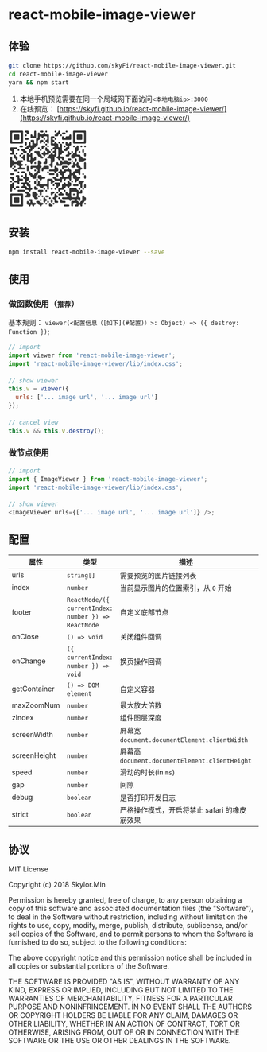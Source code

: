 # react-mobile-image-viewer

## 体验

```bash
git clone https://github.com/skyFi/react-mobile-image-viewer.git
cd react-mobile-image-viewer
yarn && npm start
```

1. 本地手机预览需要在同一个局域网下面访问`<本地电脑ip>:3000`
2. 在线预览： [https://skyfi.github.io/react-mobile-image-viewer/](https://skyfi.github.io/react-mobile-image-viewer/)

![](https://github.com/skyFi/react-mobile-image-viewer/raw/master/react-mobile-image-viewer__qrcode.png)

## 安装

```bash
npm install react-mobile-image-viewer --save
```

## 使用

### 做函数使用（`推荐`）

基本规则： `viewer(<配置信息（[如下](#配置)）>: Object) => ({ destroy: Function })`;

```javascript
// import
import viewer from 'react-mobile-image-viewer';
import 'react-mobile-image-viewer/lib/index.css';

// show viewer
this.v = viewer({
  urls: ['... image url', '... image url']
});

// cancel view
this.v && this.v.destroy();
```

### 做节点使用

```javascript
// import
import { ImageViewer } from 'react-mobile-image-viewer';
import 'react-mobile-image-viewer/lib/index.css';

// show viewer
<ImageViewer urls={['... image url', '... image url']} />;
```

## 配置

| 属性         | 类型                                                | 描述                                           | 默认值                |
| ------------ | --------------------------------------------------- | ---------------------------------------------- | --------------------- |
| urls         | `string[]`                                          | 需要预览的图片链接列表                         | `[]`                  |
| index        | `number`                                            | 当前显示图片的位置索引，从 `0` 开始            | `0`                   |
| footer       | `ReactNode/({ currentIndex: number }) => ReactNode` | 自定义底部节点                                 | `null`                |
| onClose      | `() => void`                                        | 关闭组件回调                                   | `() => {}`            |
| onChange     | `({ currentIndex: number }) => void`                | 换页操作回调                                   | `() => {}`            |
| getContainer | `() => DOM element`                                 | 自定义容器                                     | `() => document.body` |
| maxZoomNum   | `number`                                            | 最大放大倍数                                   | `5`                   |
| zIndex       | `number`                                            | 组件图层深度                                   | `100`                 |
| screenWidth  | `number`                                            | 屏幕宽 `document.documentElement.clientWidth`  | `undefined`           |
| screenHeight | `number`                                            | 屏幕高 `document.documentElement.clientHeight` | `undefined`           |
| speed        | `number`                                            | 滑动的时长(in `ms`)                            | `300`                 |
| gap          | `number`                                            | 间隙                                           | `10`                  |
| debug        | `boolean`                                           | 是否打印开发日志                               | `false`               |
| strict       | `boolean`                                           | 严格操作模式，开启将禁止 safari 的橡皮筋效果   | `true`                |

## 协议

MIT License

Copyright (c) 2018 Skylor.Min

Permission is hereby granted, free of charge, to any person obtaining a copy
of this software and associated documentation files (the "Software"), to deal
in the Software without restriction, including without limitation the rights
to use, copy, modify, merge, publish, distribute, sublicense, and/or sell
copies of the Software, and to permit persons to whom the Software is
furnished to do so, subject to the following conditions:

The above copyright notice and this permission notice shall be included in all
copies or substantial portions of the Software.

THE SOFTWARE IS PROVIDED "AS IS", WITHOUT WARRANTY OF ANY KIND, EXPRESS OR
IMPLIED, INCLUDING BUT NOT LIMITED TO THE WARRANTIES OF MERCHANTABILITY,
FITNESS FOR A PARTICULAR PURPOSE AND NONINFRINGEMENT. IN NO EVENT SHALL THE
AUTHORS OR COPYRIGHT HOLDERS BE LIABLE FOR ANY CLAIM, DAMAGES OR OTHER
LIABILITY, WHETHER IN AN ACTION OF CONTRACT, TORT OR OTHERWISE, ARISING FROM,
OUT OF OR IN CONNECTION WITH THE SOFTWARE OR THE USE OR OTHER DEALINGS IN THE
SOFTWARE.
